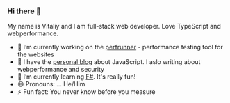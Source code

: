 ### Hi there 👋

My name is Vitaliy and I am full-stack web developer. Love TypeScript and webperformance.

- 🔭 I’m currently working on the [perfrunner](https://github.com/Drag13/perfrunner) - performance testing tool for the websites
- 💬 I have the [personal blog](https://drag13.io/) about JavaScript. I aslo writing about webperformance and security
- 🌱 I’m currently learning [F#](https://fsharpforfunandprofit.com/). It's really fun! 
- 😄 Pronouns: ... He/Him
- ⚡ Fun fact: You never know before you measure
